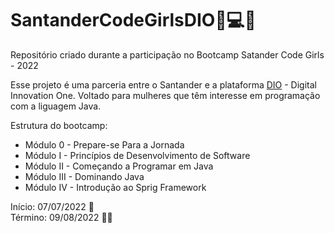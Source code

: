 # SantanderCodeGirlsDIO:notebook::computer::hibiscus:

Repositório criado durante a participação no Bootcamp Satander Code Girls - 2022

Esse projeto é uma parceria entre o Santander e a plataforma [DIO](https://web.dio.me/home)  - Digital Innovation One. Voltado para mulheres que têm interesse em programação com a liguagem Java.

Estrutura do bootcamp:

 - Módulo 0 - Prepare-se Para a Jornada
 - Módulo I - Princípios de Desenvolvimento de Software
 - Módulo II - Começando a Programar em Java
 - Módulo III - Dominando Java
 - Módulo IV - Introdução ao Sprig Framework

Início: 07/07/2022 :muscle:   
Término: 09/08/2022 :ok_woman:  




